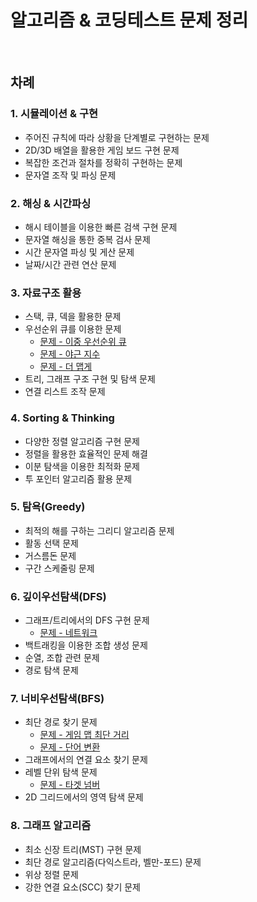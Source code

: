# 알고리즘 & 코딩테스트 문제 정리

<br />

## 차례

### 1. 시뮬레이션 & 구현
- 주어진 규칙에 따라 상황을 단계별로 구현하는 문제
- 2D/3D 배열을 활용한 게임 보드 구현 문제
- 복잡한 조건과 절차를 정확히 구현하는 문제
- 문자열 조작 및 파싱 문제

### 2. 해싱 & 시간파싱
- 해시 테이블을 이용한 빠른 검색 구현 문제
- 문자열 해싱을 통한 중복 검사 문제
- 시간 문자열 파싱 및 게산 문제
- 날짜/시간 관련 연산 문제

### 3. 자료구조 활용
- 스택, 큐, 덱을 활용한 문제
- 우선순위 큐를 이용한 문제
  - [문제 - 이중 우선순위 큐](https://github.com/minhyeok2487/AlgorithmCodingTest_Java/tree/main/%ED%94%84%EB%A1%9C%EA%B7%B8%EB%9E%98%EB%A8%B8%EC%8A%A4/3/42628.%E2%80%85%EC%9D%B4%EC%A4%91%EC%9A%B0%EC%84%A0%EC%88%9C%EC%9C%84%ED%81%90)
  - [문제 - 야근 지수](https://github.com/minhyeok2487/AlgorithmCodingTest_Java/tree/main/%ED%94%84%EB%A1%9C%EA%B7%B8%EB%9E%98%EB%A8%B8%EC%8A%A4/3/12927.%E2%80%85%EC%95%BC%EA%B7%BC%E2%80%85%EC%A7%80%EC%88%98)
  - [문제 - 더 맵게](https://github.com/minhyeok2487/AlgorithmCodingTest_Java/tree/main/%ED%94%84%EB%A1%9C%EA%B7%B8%EB%9E%98%EB%A8%B8%EC%8A%A4/2/42626.%E2%80%85%EB%8D%94%E2%80%85%EB%A7%B5%EA%B2%8C)
- 트리, 그래프 구조 구현 및 탐색 문제
- 연결 리스트 조작 문제

### 4. Sorting & Thinking
- 다양한 정렬 알고리즘 구현 문제
- 정렬을 활용한 효율적인 문제 해결
- 이분 탐색을 이용한 최적화 문제
- 투 포인터 알고리즘 활용 문제

### 5. 탐욕(Greedy)
- 최적의 해를 구하는 그리디 알고리즘 문제
- 활동 선택 문제
- 거스름돈 문제
- 구간 스케줄링 문제

### 6. 깊이우선탐색(DFS)
- 그래프/트리에서의 DFS 구현 문제
  - [문제 - 네트워크](프로그래머스/3/43162. 네트워크)
- 백트래킹을 이용한 조합 생성 문제
- 순열, 조합 관련 문제
- 경로 탐색 문제

### 7. 너비우선탐색(BFS)
- 최단 경로 찾기 문제
  - [문제 - 게임 맵 최단 거리](프로그래머스/2/1844. 게임 맵 최단거리)
  - [문제 - 단어 변환](프로그래머스/3/43163. 단어 변환)
- 그래프에서의 연결 요소 찾기 문제
- 레벨 단위 탐색 문제
  - [문제 - 타겟 넘버](프로그래머스/2/43165. 타겟 넘버)
- 2D 그리드에서의 영역 탐색 문제

### 8. 그래프 알고리즘
- 최소 신장 트리(MST) 구현 문제
- 최단 경로 알고리즘(다익스트라, 벨만-포드) 문제
- 위상 정렬 문제
- 강한 연결 요소(SCC) 찾기 문제
